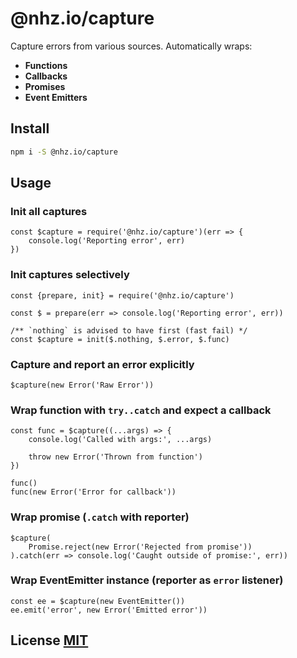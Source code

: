 # @nhz.io/capture

Capture errors from various sources. Automatically wraps:

* **Functions**
* **Callbacks**
* **Promises**
* **Event Emitters**

## Install

```sh
npm i -S @nhz.io/capture
```

## Usage

### Init all captures
```
const $capture = require('@nhz.io/capture')(err => {
    console.log('Reporting error', err)
})
```

### Init captures selectively
```
const {prepare, init} = require('@nhz.io/capture')

const $ = prepare(err => console.log('Reporting error', err))

/** `nothing` is advised to have first (fast fail) */
const $capture = init($.nothing, $.error, $.func)
```

### Capture and report an error explicitly
```
$capture(new Error('Raw Error'))
```

### Wrap function with `try..catch` and expect a callback
```
const func = $capture((...args) => {
    console.log('Called with args:', ...args)

    throw new Error('Thrown from function')
})

func() 
func(new Error('Error for callback'))
```

### Wrap promise (`.catch` with reporter)
```
$capture(
    Promise.reject(new Error('Rejected from promise'))
).catch(err => console.log('Caught outside of promise:', err))
```

### Wrap EventEmitter instance (reporter as `error` listener)
```
const ee = $capture(new EventEmitter())
ee.emit('error', new Error('Emitted error'))
```

## License [MIT](LICENSE)